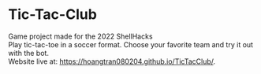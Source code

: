 # Tic-Tac-Club
Game project made for the 2022 ShellHacks </br>
Play tic-tac-toe in a soccer format. Choose your favorite team and try it out with the bot. </br>
Website live at: https://hoangtran080204.github.io/TicTacClub/.
